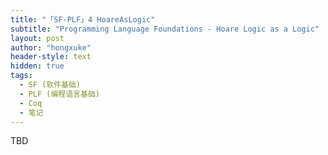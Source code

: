 ```yaml
---
title: "「SF-PLF」4 HoareAsLogic"
subtitle: "Programming Language Foundations - Hoare Logic as a Logic"
layout: post
author: "hongxuke"
header-style: text
hidden: true
tags:
  - SF (软件基础)
  - PLF (编程语言基础)
  - Coq
  - 笔记
---
```


TBD
